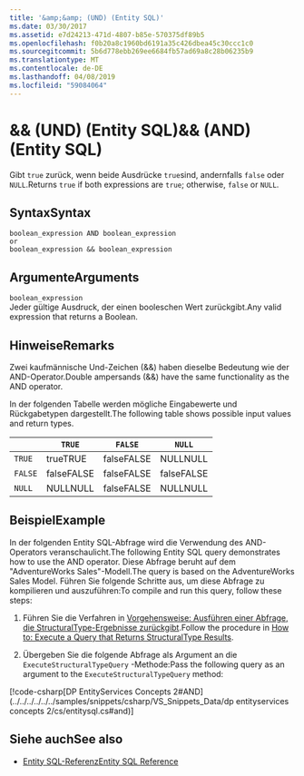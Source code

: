 ```yaml
---
title: '&amp;&amp; (UND) (Entity SQL)'
ms.date: 03/30/2017
ms.assetid: e7d24213-471d-4807-b85e-570375df89b5
ms.openlocfilehash: f0b20a8c1960bd6191a35c426dbea45c30ccc1c0
ms.sourcegitcommit: 5b6d778ebb269ee6684fb57ad69a8c28b06235b9
ms.translationtype: MT
ms.contentlocale: de-DE
ms.lasthandoff: 04/08/2019
ms.locfileid: "59084064"
---
```

# <a name="ampamp-and-entity-sql"></a><span data-ttu-id="73831-102">&amp;&amp; (UND) (Entity SQL)</span><span class="sxs-lookup"><span data-stu-id="73831-102">&amp;&amp; (AND) (Entity SQL)</span></span>
<span data-ttu-id="73831-103">Gibt `true` zurück, wenn beide Ausdrücke `true`sind, andernfalls `false` oder `NULL`.</span><span class="sxs-lookup"><span data-stu-id="73831-103">Returns `true` if both expressions are `true`; otherwise, `false` or `NULL`.</span></span>  
  
## <a name="syntax"></a><span data-ttu-id="73831-104">Syntax</span><span class="sxs-lookup"><span data-stu-id="73831-104">Syntax</span></span>  
  
```  
boolean_expression AND boolean_expression  
or  
boolean_expression && boolean_expression  
```  
  
## <a name="arguments"></a><span data-ttu-id="73831-105">Argumente</span><span class="sxs-lookup"><span data-stu-id="73831-105">Arguments</span></span>  
 `boolean_expression`  
 <span data-ttu-id="73831-106">Jeder gültige Ausdruck, der einen booleschen Wert zurückgibt.</span><span class="sxs-lookup"><span data-stu-id="73831-106">Any valid expression that returns a Boolean.</span></span>  
  
## <a name="remarks"></a><span data-ttu-id="73831-107">Hinweise</span><span class="sxs-lookup"><span data-stu-id="73831-107">Remarks</span></span>  
 <span data-ttu-id="73831-108">Zwei kaufmännische Und-Zeichen (&&) haben dieselbe Bedeutung wie der AND-Operator.</span><span class="sxs-lookup"><span data-stu-id="73831-108">Double ampersands (&&) have the same functionality as the AND operator.</span></span>  
  
 <span data-ttu-id="73831-109">In der folgenden Tabelle werden mögliche Eingabewerte und Rückgabetypen dargestellt.</span><span class="sxs-lookup"><span data-stu-id="73831-109">The following table shows possible input values and return types.</span></span>  
  
||`TRUE`|`FALSE`|`NULL`|  
|-|------------|-------------|------------|  
|`TRUE`|<span data-ttu-id="73831-110">true</span><span class="sxs-lookup"><span data-stu-id="73831-110">TRUE</span></span>|<span data-ttu-id="73831-111">false</span><span class="sxs-lookup"><span data-stu-id="73831-111">FALSE</span></span>|<span data-ttu-id="73831-112">NULL</span><span class="sxs-lookup"><span data-stu-id="73831-112">NULL</span></span>|  
|`FALSE`|<span data-ttu-id="73831-113">false</span><span class="sxs-lookup"><span data-stu-id="73831-113">FALSE</span></span>|<span data-ttu-id="73831-114">false</span><span class="sxs-lookup"><span data-stu-id="73831-114">FALSE</span></span>|<span data-ttu-id="73831-115">false</span><span class="sxs-lookup"><span data-stu-id="73831-115">FALSE</span></span>|  
|`NULL`|<span data-ttu-id="73831-116">NULL</span><span class="sxs-lookup"><span data-stu-id="73831-116">NULL</span></span>|<span data-ttu-id="73831-117">false</span><span class="sxs-lookup"><span data-stu-id="73831-117">FALSE</span></span>|<span data-ttu-id="73831-118">NULL</span><span class="sxs-lookup"><span data-stu-id="73831-118">NULL</span></span>|  
  
## <a name="example"></a><span data-ttu-id="73831-119">Beispiel</span><span class="sxs-lookup"><span data-stu-id="73831-119">Example</span></span>  
 <span data-ttu-id="73831-120">In der folgenden Entity SQL-Abfrage wird die Verwendung des AND-Operators veranschaulicht.</span><span class="sxs-lookup"><span data-stu-id="73831-120">The following Entity SQL query demonstrates how to use the AND operator.</span></span> <span data-ttu-id="73831-121">Diese Abfrage beruht auf dem "AdventureWorks Sales"-Modell.</span><span class="sxs-lookup"><span data-stu-id="73831-121">The query is based on the AdventureWorks Sales Model.</span></span> <span data-ttu-id="73831-122">Führen Sie folgende Schritte aus, um diese Abfrage zu kompilieren und auszuführen:</span><span class="sxs-lookup"><span data-stu-id="73831-122">To compile and run this query, follow these steps:</span></span>  
  
1.  <span data-ttu-id="73831-123">Führen Sie die Verfahren in [Vorgehensweise: Ausführen einer Abfrage, die StructuralType-Ergebnisse zurückgibt](../../../../../../docs/framework/data/adonet/ef/how-to-execute-a-query-that-returns-structuraltype-results.md).</span><span class="sxs-lookup"><span data-stu-id="73831-123">Follow the procedure in [How to: Execute a Query that Returns StructuralType Results](../../../../../../docs/framework/data/adonet/ef/how-to-execute-a-query-that-returns-structuraltype-results.md).</span></span>  
  
2.  <span data-ttu-id="73831-124">Übergeben Sie die folgende Abfrage als Argument an die `ExecuteStructuralTypeQuery` -Methode:</span><span class="sxs-lookup"><span data-stu-id="73831-124">Pass the following query as an argument to the `ExecuteStructuralTypeQuery` method:</span></span>  
  
 [!code-csharp[DP EntityServices Concepts 2#AND](../../../../../../samples/snippets/csharp/VS_Snippets_Data/dp entityservices concepts 2/cs/entitysql.cs#and)]  
  
## <a name="see-also"></a><span data-ttu-id="73831-125">Siehe auch</span><span class="sxs-lookup"><span data-stu-id="73831-125">See also</span></span>

- [<span data-ttu-id="73831-126">Entity SQL-Referenz</span><span class="sxs-lookup"><span data-stu-id="73831-126">Entity SQL Reference</span></span>](../../../../../../docs/framework/data/adonet/ef/language-reference/entity-sql-reference.md)

